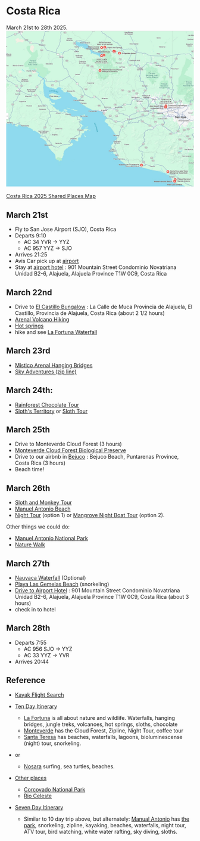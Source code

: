 # Costa Rica

March 21st to 28th 2025.
![map](images/map.png)

[Costa Rica 2025 Shared Places Map](https://maps.app.goo.gl/LPYkgGG1tDVWX9kaA)

## March 21st

- Fly to San Jose Airport (SJO), Costa Rica
- Departs 9:10
  - AC 34  YVR -> YYZ
  - AC 957 YYZ -> SJO
- Arrives 21:25
- Avis Car pick up at [airport](https://www.google.com/maps/place/Avis+Airport+Juan+Santamar%C3%ADa+SJO/@9.9953748,-84.7766524,10z/data=!4m10!1m3!11m2!2sVU5CnCD1SYurEFNZZ_7s_A!3e3!3m5!1s0x8fa0f9534f25342b:0xd88f59c576a68042!8m2!3d9.9953748!4d-84.2163497!16s%2Fg%2F11hy_nfx9c?entry=ttu&g_ep=EgoyMDI1MDMxMi4wIKXMDSoASAFQAw%3D%3D)
- Stay at [airport hotel](https://www.google.ca/maps/place/Condominio+Novatriana/@10.0042104,-84.2165678,17z/data=!4m14!1m7!3m6!1s0x8fa0f9022b4fac6f:0xc545930faff23d16!2sCondominio+Novatriana!8m2!3d10.0042051!4d-84.2139929!16s%2Fg%2F11k7jx86s2!3m5!1s0x8fa0f9022b4fac6f:0xc545930faff23d16!8m2!3d10.0042051!4d-84.2139929!16s%2Fg%2F11k7jx86s2?entry=ttu&g_ep=EgoyMDI1MDMxMi4wIKXMDSoASAFQAw%3D%3D)
 : 901 Mountain Street Condominio Novatriana Unidad B2-6, Alajuela, Alajuela Province T1W 0C9, Costa Rica

## March 22nd

- Drive to [El Castillo Bungalow](https://www.google.com/maps/place/10%C2%B025'12.6%22N+84%C2%B045'17.2%22W/@10.4201763,-84.754774,17z/data=!3m1!4b1!4m4!3m3!8m2!3d10.4201763!4d-84.754774?entry=ttu&g_ep=EgoyMDI1MDMxMi4wIKXMDSoASAFQAw%3D%3D) : La Calle de Muca Provincia de Alajuela, El Castillo, Provincia de Alajuela, Costa Rica
  (about 2 1/2 hours)
- [Arenal Volcano Hiking](https://arenal1968.com/en/)
- [Hot springs](https://maps.app.goo.gl/YpmiP6BxFkzGf8hHA)
- hike and see [La Fortuna Waterfall](https://maps.app.goo.gl/xgGN4aeTMeuoNejH7)

## March 23rd

- [Mistico Arenal Hanging Bridges](https://maps.app.goo.gl/h7HnAfnVd9xpQWtZA)
- [Sky Adventures (zip line)](https://maps.app.goo.gl/UDAQYQydFhusA6WK7)

## March 24th:

- [Rainforest Chocolate Tour](https://maps.app.goo.gl/7NumxRmghsB19HFZ7)
- [Sloth's Territory](https://maps.app.goo.gl/cEP8A5xTau2i2yjn9) or [Sloth Tour](https://ecogardenarenal.com/tour/sloths-tour/)

## March 25th

- Drive to Monteverde Cloud Forest (3 hours)
- [Monteverde Cloud Forest Biological Preserve](https://maps.app.goo.gl/7XiwVsr1zqXLLtyRA)
- Drive to our airbnb in [Bejuco](https://www.google.com/maps/place/9%C2%B030'48.2%22N+84%C2%B025'09.6%22W/@9.5133944,-84.4193344,17z/data=!4m10!1m5!3m4!2zOcKwMzAnNDguMiJOIDg0wrAyNScwOS42Ilc!8m2!3d9.5133944!4d-84.4193344!3m3!8m2!3d9.5133944!4d-84.4193344?entry=ttu&g_ep=EgoyMDI1MDMxMi4wIKXMDSoASAFQAw%3D%3D0) : Bejuco Beach, Puntarenas Province, Costa Rica (3 hours)
- Beach time!

## March 26th

- [Sloth and Monkey Tour](https://www.viator.com/tours/La-Fortuna/Private-Sloth-and-Monkey-Wildlife-Tour/d821-472544P1)
- [Manuel Antonio Beach](https://maps.app.goo.gl/kquyhJt2fLadJYrNA)
- [Night Tour](https://www.viator.com/tours/Quepos/Manuel-Antonio-Night-Tour/d4507-117127P3?mcid=54929&sv1=affiliate&sv_campaign_id=554853&awin_plat_id=11018&awc=11018_1735881593_e2dcb5d0c49003e8b1f9578ec2bc43d3&aid=awinUSDEEPLINK_554853) (option 1) or [Mangrove Night Boat Tour](https://www.tripadvisor.ca/AttractionProductReview-g309289-d16873522-Mangrove_Boat_Tour_Damas_Island_Manuel_Antonio-Quepos_Province_of_Puntarenas.html) (option 2).

Other things we could do:

- [Manuel Antonio National Park](https://www.viator.com/tours/Quepos/Manuel-Antonio-National-Park-PRIVATE-Excursion/d4507-45683P2?mcid=54929&sv1=affiliate&sv_campaign_id=554853&awin_plat_id=11018&awc=11018_1735880896_1c6cde8372cf9d0180cb6d7a1bbf57b4&aid=awinUSDEEPLINK_554853)
- [Nature Walk](https://www.viator.com/tours/Quepos/Manuel-Antonio-Park-Nature-Guided-Tour/d4507-70025P2)

## March 27th

- [Nauyaca Waterfall](https://maps.app.goo.gl/yiryEvxT5EveNkCq5) (Optional)
- [Playa Las Gemelas Beach](https://mapark.com/places-to-go/exploring-playa-las-gemelas-an-undiscovered-paradise-on-the-central-pacific-coast-of-costa-rica/) (snorkeling)
- [Drive to Airport Hotel](https://www.google.com/maps/place/10%C2%B000'14.2%22N+84%C2%B012'50.3%22W/@10.0039528,-84.2139608,17z/data=!4m10!1m5!3m4!2zMTDCsDAwJzE0LjIiTiA4NMKwMTInNTAuMyJX!8m2!3d10.0039528!4d-84.2139608!3m3!8m2!3d10.0039528!4d-84.2139608?entry=ttu&g_ep=EgoyMDI1MDMxMi4wIKXMDSoASAFQAw%3D%3D) : 901 Mountain Street Condominio Novatriana Unidad B2-6, Alajuela, Alajuela Province T1W 0C9, Costa Rica
  (about 3 hours)
- check in to hotel

## March 28th

- Departs 7:55
  - AC 956 SJO -> YYZ
  - AC  33 YYZ -> YVR
- Arrives 20:44

## Reference

- [Kayak Flight Search](https://www.ca.kayak.com/flights/YVR-SJO/2025-03-21/2025-03-28/4adults?ucs=1h32w47&sort=bestflight_a)

- [Ten Day Itinerary](https://haleyblackall.com/10-day-costa-rica-itinerary/)
  - [La Fortuna](https://duckduckgo.com/?t=ffab&q=la+fortuna+costa+rica&atb=v379-1&iax=images&ia=images) is all about nature and wildlife. Waterfalls, hanging bridges, jungle treks, volcanoes, hot springs, sloths, chocolate
  - [Monteverde](https://duckduckgo.com/?q=monte+verde+costa+rica&t=ffab&atb=v379-1&iar=images&iax=images&ia=images) has the Cloud Forest, Zipline, Night Tour, coffee tour
  - [Santa Teresa](https://duckduckgo.com/?q=santa+teresa+costa+rica&t=ffab&atb=v379-1&iar=images&iax=images&ia=images) has beaches, waterfalls, lagoons, bioluminescense (night) tour, snorkeling.
- or
  - [Nosara](https://duckduckgo.com/?q=nosara+costa+rica&t=ffab&atb=v379-1&iar=images&iax=images&ia=images) surfing, sea turtles, beaches.

- [Other places](https://www.laidbacktrip.com/posts/costa-rica-best-places-to-visit)
  - [Corcovado National Park](https://en.wikipedia.org/wiki/Corcovado_National_Park)
  - [Rio Celeste](https://costaricatravellife.com/rio-celeste-costa-rica/)

- [Seven Day Itinerary](https://shesavesshetravels.com/travel-destinations/7-days-costa-rica-itinerary/)
  - Similar to 10 day trip above, but alternately: [Manual Antonio](https://shesavesshetravels.com/travel-destinations/things-to-do-in-manuel-antonio/) has [the park](https://www.viator.com/tours/Quepos/Manuel-Antonio-National-Park-PRIVATE-Excursion/d4507-45683P2?mcid=54929&sv1=affiliate&sv_campaign_id=554853&awin_plat_id=11018&awc=11018_1734827555_b735d562fec5a1dd72d5751b358c2a66&aid=awinUSDEEPLINK_554853), snorkeling, zipline, kayaking, beaches, waterfalls, night tour, ATV tour, bird watching, white water rafting, sky diving, sloths.